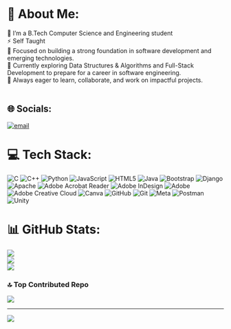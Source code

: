 # 💫 About Me:
🔭 I’m a B.Tech Computer Science and Engineering student<br>⚡ Self Taught<br>👯 Focused on building a strong foundation in software development and emerging technologies.  <br>🤝 Currently exploring Data Structures & Algorithms and Full-Stack Development to prepare for a career in software engineering.<br>🌱 Always eager to learn, collaborate, and work on impactful projects.<br><br>


## 🌐 Socials:
[![email](https://img.shields.io/badge/Email-D14836?logo=gmail&logoColor=white)](mailto:bhuvanapp.codes@gmail.com) 

# 💻 Tech Stack:
![C](https://img.shields.io/badge/c-%2300599C.svg?style=flat&logo=c&logoColor=white) ![C++](https://img.shields.io/badge/c++-%2300599C.svg?style=flat&logo=c%2B%2B&logoColor=white) ![Python](https://img.shields.io/badge/python-3670A0?style=flat&logo=python&logoColor=ffdd54) ![JavaScript](https://img.shields.io/badge/javascript-%23323330.svg?style=flat&logo=javascript&logoColor=%23F7DF1E) ![HTML5](https://img.shields.io/badge/html5-%23E34F26.svg?style=flat&logo=html5&logoColor=white) ![Java](https://img.shields.io/badge/java-%23ED8B00.svg?style=flat&logo=openjdk&logoColor=white) ![Bootstrap](https://img.shields.io/badge/bootstrap-%238511FA.svg?style=flat&logo=bootstrap&logoColor=white) ![Django](https://img.shields.io/badge/django-%23092E20.svg?style=flat&logo=django&logoColor=white) ![Apache](https://img.shields.io/badge/apache-%23D42029.svg?style=flat&logo=apache&logoColor=white) ![Adobe Acrobat Reader](https://img.shields.io/badge/Adobe%20Acrobat%20Reader-EC1C24.svg?style=flat&logo=Adobe%20Acrobat%20Reader&logoColor=white) ![Adobe InDesign](https://img.shields.io/badge/Adobe%20InDesign-49021F?style=flat&logo=adobeindesign&logoColor=FF3366) ![Adobe](https://img.shields.io/badge/adobe-%23FF0000.svg?style=flat&logo=adobe&logoColor=white) ![Adobe Creative Cloud](https://img.shields.io/badge/Adobe%20Creative%20Cloud-DA1F26.svg?style=flat&logo=Adobe%20Creative%20Cloud&logoColor=white) ![Canva](https://img.shields.io/badge/Canva-%2300C4CC.svg?style=flat&logo=Canva&logoColor=white) ![GitHub](https://img.shields.io/badge/github-%23121011.svg?style=flat&logo=github&logoColor=white) ![Git](https://img.shields.io/badge/git-%23F05033.svg?style=flat&logo=git&logoColor=white) ![Meta](https://img.shields.io/badge/Meta-%230467DF.svg?style=flat&logo=Meta&logoColor=white) ![Postman](https://img.shields.io/badge/Postman-FF6C37?style=flat&logo=postman&logoColor=white) ![Unity](https://img.shields.io/badge/unity-%23000000.svg?style=flat&logo=unity&logoColor=white)
# 📊 GitHub Stats:
![](https://github-readme-stats.vercel.app/api?username=bhuvanapp-coder&theme=dark&hide_border=false&include_all_commits=false&count_private=false)<br/>
![](https://nirzak-streak-stats.vercel.app/?user=bhuvanapp-coder&theme=dark&hide_border=false)<br/>
![](https://github-readme-stats.vercel.app/api/top-langs/?username=bhuvanapp-coder&theme=dark&hide_border=false&include_all_commits=false&count_private=false&layout=compact)

### 🔝 Top Contributed Repo
![](https://github-contributor-stats.vercel.app/api?username=bhuvanapp-coder&limit=5&theme=dark&combine_all_yearly_contributions=true)

---
[![](https://visitcount.itsvg.in/api?id=bhuvanapp-coder&icon=0&color=0)](https://visitcount.itsvg.in)

<!-- Proudly created with GPRM ( https://gprm.itsvg.in ) -->
